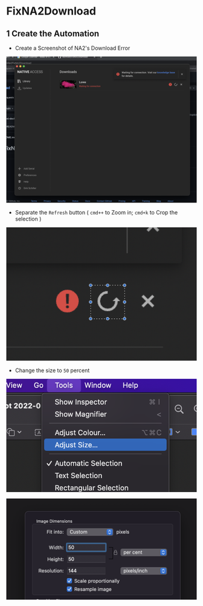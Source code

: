 # FixNA2Download

## 1 Create the Automation

- Create a Screenshot of NA2's Download Error

![](assets/images/ScreenShotNA2Error.png)

- Separate the `Refresh` button ( `cmd++` to Zoom in; `cmd+k` to Crop the selection )

![](assets/images/SeparateRefreshButton.png)

- Change the size to `50` percent

![](assets/images/AdjustSize.png)

![](assets/images/50Percent.png)